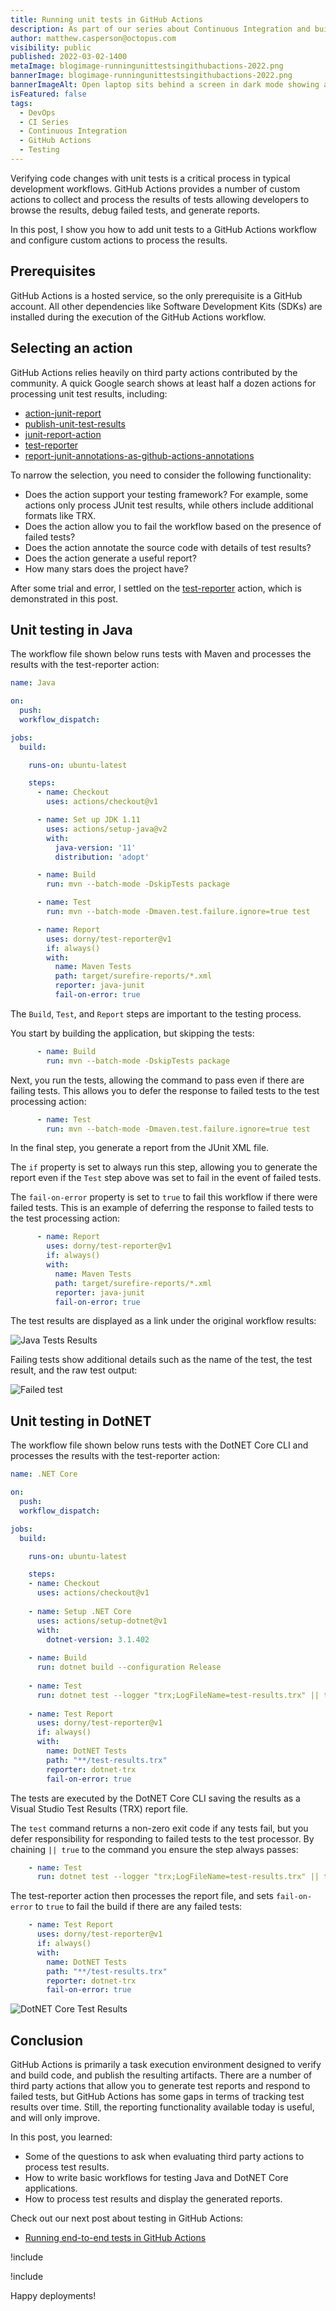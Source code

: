 ```yaml
---
title: Running unit tests in GitHub Actions
description: As part of our series about Continuous Integration and build servers, learn how to run unit tests in GitHub Actions and process the results.
author: matthew.casperson@octopus.com
visibility: public
published: 2022-03-02-1400
metaImage: blogimage-runningunittestsingithubactions-2022.png
bannerImage: blogimage-runningunittestsingithubactions-2022.png
bannerImageAlt: Open laptop sits behind a screen in dark mode showing a table of rows with green ticks, red crosses, and orange exclamation marks to indicate unit test results.
isFeatured: false
tags: 
  - DevOps
  - CI Series
  - Continuous Integration
  - GitHub Actions
  - Testing
---
```


Verifying code changes with unit tests is a critical process in typical development workflows. GitHub Actions provides a number of custom actions to collect and process the results of tests allowing developers to browse the results, debug failed tests, and generate reports.

In this post, I show you how to add unit tests to a GitHub Actions workflow and configure custom actions to process the results.

## Prerequisites

GitHub Actions is a hosted service, so the only prerequisite is a GitHub account. All other dependencies like Software Development Kits (SDKs) are installed during the execution of the GitHub Actions workflow.

## Selecting an action

GitHub Actions relies heavily on third party actions contributed by the community. A quick Google search shows at least half a dozen actions for processing unit test results, including:

- [action-junit-report](https://github.com/mikepenz/action-junit-report)
- [publish-unit-test-results](https://github.com/marketplace/actions/publish-unit-test-results)
- [junit-report-action](https://github.com/marketplace/actions/junit-report-action)
- [test-reporter](https://github.com/marketplace/actions/test-reporter)
- [report-junit-annotations-as-github-actions-annotations](https://github.com/marketplace/actions/report-junit-annotations-as-github-actions-annotations)

To narrow the selection, you need to consider the following functionality:

- Does the action support your testing framework? For example, some actions only process JUnit test results, while others include additional formats like TRX.
- Does the action allow you to fail the workflow based on the presence of failed tests?
- Does the action annotate the source code with details of test results?
- Does the action generate a useful report?
- How many stars does the project have?

After some trial and error, I settled on the [test-reporter](https://github.com/marketplace/actions/test-reporter) action, which is demonstrated in this post.

## Unit testing in Java

The workflow file shown below runs tests with Maven and processes the results with the test-reporter action:

```yaml
name: Java

on:
  push:
  workflow_dispatch:

jobs:
  build:

    runs-on: ubuntu-latest

    steps:
      - name: Checkout
        uses: actions/checkout@v1

      - name: Set up JDK 1.11
        uses: actions/setup-java@v2
        with:
          java-version: '11'
          distribution: 'adopt'

      - name: Build
        run: mvn --batch-mode -DskipTests package

      - name: Test
        run: mvn --batch-mode -Dmaven.test.failure.ignore=true test

      - name: Report
        uses: dorny/test-reporter@v1
        if: always()
        with:
          name: Maven Tests
          path: target/surefire-reports/*.xml
          reporter: java-junit
          fail-on-error: true
```

The `Build`, `Test`, and `Report` steps are important to the testing process.

You start by building the application, but skipping the tests:

```yaml
      - name: Build
        run: mvn --batch-mode -DskipTests package
```

Next, you run the tests, allowing the command to pass even if there are failing tests. This allows you to defer the response to failed tests to the test processing action:

```yaml
      - name: Test
        run: mvn --batch-mode -Dmaven.test.failure.ignore=true test
```

In the final step, you generate a report from the JUnit XML file. 

The `if` property is set to always run this step, allowing you to generate the report even if the `Test` step above was set to fail in the event of failed tests.

The `fail-on-error` property is set to `true` to fail this workflow if there were failed tests. This is an example of deferring the response to failed tests to the test processing action:

```yaml
      - name: Report
        uses: dorny/test-reporter@v1
        if: always()
        with:
          name: Maven Tests
          path: target/surefire-reports/*.xml
          reporter: java-junit
          fail-on-error: true
```

The test results are displayed as a link under the original workflow results:

![Java Tests Results](java-test-results.png "width=500")

Failing tests show additional details such as the name of the test, the test result, and the raw test output:

![Failed test](failing-test.png "width=500")

## Unit testing in DotNET

The workflow file shown below runs tests with the DotNET Core CLI and processes the results with the test-reporter action:

```yaml
name: .NET Core

on:
  push:
  workflow_dispatch:

jobs:
  build:

    runs-on: ubuntu-latest

    steps:
    - name: Checkout  
      uses: actions/checkout@v1
      
    - name: Setup .NET Core
      uses: actions/setup-dotnet@v1
      with:
        dotnet-version: 3.1.402
        
    - name: Build
      run: dotnet build --configuration Release
      
    - name: Test
      run: dotnet test --logger "trx;LogFileName=test-results.trx" || true
      
    - name: Test Report
      uses: dorny/test-reporter@v1
      if: always()
      with:
        name: DotNET Tests
        path: "**/test-results.trx"                            
        reporter: dotnet-trx
        fail-on-error: true
```

The tests are executed by the DotNET Core CLI saving the results as a Visual Studio Test Results (TRX) report file.

The `test` command returns a non-zero exit code if any tests fail, but you defer responsibility for responding to failed tests to the test processor. By chaining `|| true` to the command you ensure the step always passes:

```yaml
    - name: Test
      run: dotnet test --logger "trx;LogFileName=test-results.trx" || true
```

The test-reporter action then processes the report file, and sets `fail-on-error` to `true` to fail the build if there are any failed tests:

```yaml
    - name: Test Report
      uses: dorny/test-reporter@v1
      if: always()
      with:
        name: DotNET Tests
        path: "**/test-results.trx"                            
        reporter: dotnet-trx
        fail-on-error: true
```

![DotNET Core Test Results](dotnet-test-results.png "width=500")

## Conclusion

GitHub Actions is primarily a task execution environment designed to verify and build code, and publish the resulting artifacts. There are a number of third party actions that allow you to generate test reports and respond to failed tests, but GitHub Actions has some gaps in terms of tracking test results over time. Still, the reporting functionality available today is useful, and will only improve.

In this post, you learned:

- Some of the questions to ask when evaluating third party actions to process test results.
- How to write basic workflows for testing Java and DotNET Core applications.
- How to process test results and display the generated reports.

Check out our next post about testing in GitHub Actions:

- [Running end-to-end tests in GitHub Actions](https://octopus.com/blog/githubactions-running-endtoend-tests)

!include <githubactions-webinar-feb-2022>
  
!include <q1-2022-newsletter-cta>

Happy deployments!
